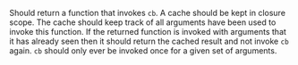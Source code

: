 Should return a function that invokes `cb`.
A cache should be kept in closure scope.
The cache should keep track of all arguments have been used to invoke this function.
If the returned function is invoked with arguments that it has already seen
then it should return the cached result and not invoke `cb` again.
`cb` should only ever be invoked once for a given set of arguments.
